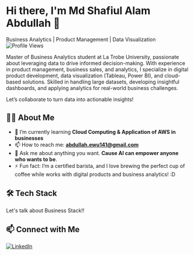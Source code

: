 # Hi there, I'm Md Shafiul Alam Abdullah 👋
Business Analytics | Product Management | Data Visualization
![Profile Views](https://komarev.com/ghpvc/?username=your-username&color=blue)

Master of Business Analytics student at La Trobe University, passionate about leveraging data to drive informed decision-making. With experience in product management, business sales, and analytics, I specialize in digital product development, data visualization (Tableau, Power BI), and cloud-based solutions. Skilled in handling large datasets, developing insightful dashboards, and applying analytics for real-world business challenges.

Let’s collaborate to turn data into actionable insights!

## 👨‍💻 About Me

- 🌱 I’m currently learning **Cloud Computing & Application of AWS in businesses**
- 📫 How to reach me: **abdullah.ewu141@gmail.com**
- 💬 Ask me about anything you want. **Cause AI can empower anyone who wants to be**.
- ⚡ Fun fact: I’m a certified barista, and I love brewing the perfect cup of coffee while works with digital products and business analytics! :D

## 🛠️ Tech Stack

Let's talk about Business Stack!!


## 📫 Connect with Me

[![LinkedIn](https://img.shields.io/badge/-LinkedIn-333333?style=flat&logo=linkedin)](https://www.linkedin.com/in/abdullah999/) 

